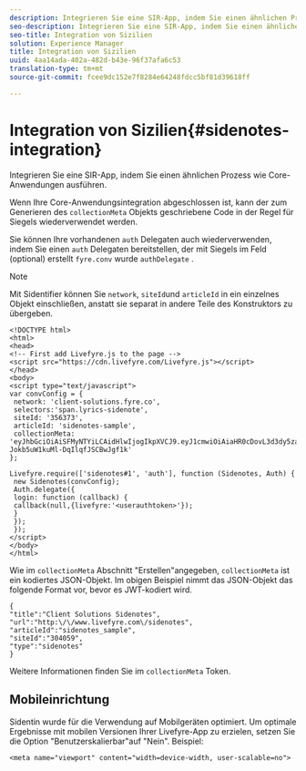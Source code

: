 ```yaml
---
description: Integrieren Sie eine SIR-App, indem Sie einen ähnlichen Prozess wie Core-Anwendungen ausführen.
seo-description: Integrieren Sie eine SIR-App, indem Sie einen ähnlichen Prozess wie Core-Anwendungen ausführen.
seo-title: Integration von Sizilien
solution: Experience Manager
title: Integration von Sizilien
uuid: 4aa14ada-402a-482d-b43e-96f37afa6c53
translation-type: tm+mt
source-git-commit: fcee9dc152e7f8284e64248fdcc5bf81d39618ff

---
```



# Integration von Sizilien{#sidenotes-integration}

Integrieren Sie eine SIR-App, indem Sie einen ähnlichen Prozess wie Core-Anwendungen ausführen.

Wenn Ihre Core-Anwendungsintegration abgeschlossen ist, kann der zum Generieren des `collectionMeta` Objekts geschriebene Code in der Regel für Siegels wiederverwendet werden.

Sie können Ihre vorhandenen `auth` Delegaten auch wiederverwenden, indem Sie einen `auth` Delegaten bereitstellen, der mit Siegels im Feld (optional) erstellt `fyre.conv` wurde `authDelegate` .

>[!NOTE]
>
>Mit Sidentifier können Sie `network`, `siteId`und `articleId` in ein einzelnes Objekt einschließen, anstatt sie separat in andere Teile des Konstruktors zu übergeben.

```
<!DOCTYPE html> 
<html> 
<head> 
<!-- First add Livefyre.js to the page --> 
<script src="https://cdn.livefyre.com/Livefyre.js"></script> 
</head> 
<body> 
<script type="text/javascript"> 
var convConfig = { 
 network: 'client-solutions.fyre.co', 
 selectors:'span.lyrics-sidenote', 
 siteId: '356373', 
 articleId: 'sidenotes-sample', 
 collectionMeta: 'eyJhbGciOiAiSFMyNTYiLCAidHlwIjogIkpXVCJ9.eyJ1cmwiOiAiaHR0cDovL3d3dy5zaWRlbm90ZXMtZGVtby5jb20vbHlyaWNzIiwgInNpdGVJZCI6ICIzMDQwNTkiLCAidHlwZSI6ICJzaWRlbm90ZXMiLCAiYXJ0aWNsZUlkIjogInNpZGVub3Rlc19zYW1wbGUiLCAidGl0bGUiOiAiQ2xpZW50IFNvbHV0aW9ucyBTaWRlbm90ZXMifQ.2gxnsM0TS8dfp-Jokb5uW1kuMl-DqIlqfJSCBwJgf1k' 
}; 
  
Livefyre.require(['sidenotes#1', 'auth'], function (Sidenotes, Auth) { 
 new Sidenotes(convConfig); 
 Auth.delegate({ 
 login: function (callback) { 
 callback(null,{livefyre:'<userauthtoken>'}); 
 } 
 }); 
 }); 
</script> 
</body> 
</html>
```

Wie im `collectionMeta` Abschnitt "Erstellen"angegeben, `collectionMeta` ist ein kodiertes JSON-Objekt. Im obigen Beispiel nimmt das JSON-Objekt das folgende Format vor, bevor es JWT-kodiert wird.

```
{ 
"title":"Client Solutions Sidenotes", 
"url":"http:\/\/www.livefyre.com\/sidenotes", 
"articleId":"sidenotes_sample", 
"siteId":"304059", 
"type":"sidenotes" 
}
```

Weitere Informationen finden Sie im `collectionMeta` Token.

## Mobileinrichtung

Sidentin wurde für die Verwendung auf Mobilgeräten optimiert. Um optimale Ergebnisse mit mobilen Versionen Ihrer Livefyre-App zu erzielen, setzen Sie die Option "Benutzerskalierbar"auf "Nein". Beispiel:

```
<meta name="viewport" content="width=device-width, user-scalable=no">
```
